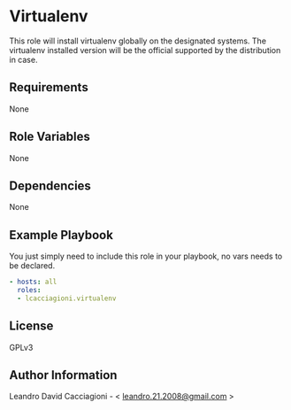Virtualenv
=========

This role will install virtualenv globally on the designated systems. The virtualenv installed version will be the official supported by the distribution in case.

Requirements
------------

None

Role Variables
--------------

None

Dependencies
------------

None

Example Playbook
----------------

You just simply need to include this role in your playbook, no vars needs to be declared.

```yaml
- hosts: all
  roles:
  - lcacciagioni.virtualenv
```
License
-------

GPLv3

Author Information
------------------

Leandro David Cacciagioni - < leandro.21.2008@gmail.com >
